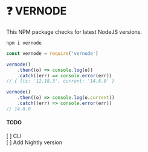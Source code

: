 # ❓ VERNODE

This NPM package checks for latest NodeJS versions.

`npm i vernode`

````js
const vernode = require('vernode')

vernode()
    .then((o) => console.log(o))
    .catch((err) => console.error(err))
// { lts: '12.18.3', current: '14.8.0' }

vernode()
    .then((o) => console.log(o.current))
    .catch((err) => console.error(err))
// 14.8.0
````

#### TODO
[ ] CLI  
[ ] Add Nightly version